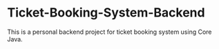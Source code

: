 # Ticket-Booking-System-Backend
This is a personal backend project for ticket booking system using Core Java.
